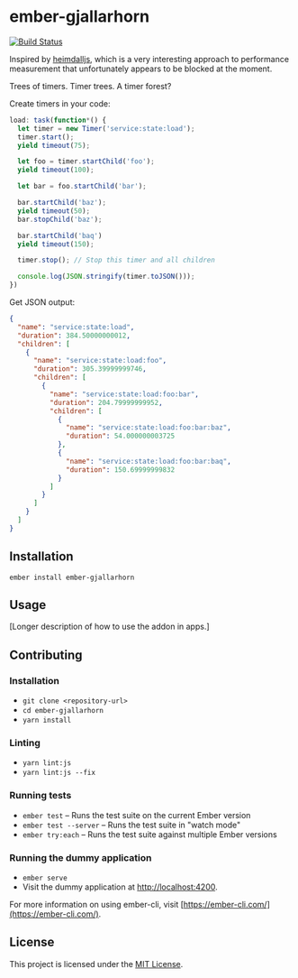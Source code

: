 ember-gjallarhorn
==============================================================================

[![Build Status](https://travis-ci.org/envoy/ember-gjallarhorn.svg?branch=master)](https://travis-ci.org/envoy/ember-gjallarhorn)

Inspired by [heimdalljs](https://github.com/heimdalljs/heimdalljs-lib), which is a very interesting approach to performance measurement that unfortunately appears to be blocked at the moment.

Trees of timers. Timer trees. A timer forest?

Create timers in your code:

```js
load: task(function*() {
  let timer = new Timer('service:state:load');
  timer.start();
  yield timeout(75);

  let foo = timer.startChild('foo');
  yield timeout(100);

  let bar = foo.startChild('bar');

  bar.startChild('baz');
  yield timeout(50);
  bar.stopChild('baz');

  bar.startChild('baq')
  yield timeout(150);

  timer.stop(); // Stop this timer and all children

  console.log(JSON.stringify(timer.toJSON()));
})
```

Get JSON output:
```JSON
{
  "name": "service:state:load",
  "duration": 384.50000000012,
  "children": [
    {
      "name": "service:state:load:foo",
      "duration": 305.39999999746,
      "children": [
        {
          "name": "service:state:load:foo:bar",
          "duration": 204.79999999952,
          "children": [
            {
              "name": "service:state:load:foo:bar:baz",
              "duration": 54.000000003725
            },
            {
              "name": "service:state:load:foo:bar:baq",
              "duration": 150.69999999832
            }
          ]
        }
      ]
    }
  ]
}
```

Installation
------------------------------------------------------------------------------

```
ember install ember-gjallarhorn
```


Usage
------------------------------------------------------------------------------

[Longer description of how to use the addon in apps.]


Contributing
------------------------------------------------------------------------------

### Installation

* `git clone <repository-url>`
* `cd ember-gjallarhorn`
* `yarn install`

### Linting

* `yarn lint:js`
* `yarn lint:js --fix`

### Running tests

* `ember test` – Runs the test suite on the current Ember version
* `ember test --server` – Runs the test suite in "watch mode"
* `ember try:each` – Runs the test suite against multiple Ember versions

### Running the dummy application

* `ember serve`
* Visit the dummy application at [http://localhost:4200](http://localhost:4200).

For more information on using ember-cli, visit [https://ember-cli.com/](https://ember-cli.com/).

License
------------------------------------------------------------------------------

This project is licensed under the [MIT License](LICENSE.md).
